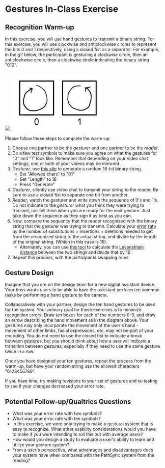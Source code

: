 # Gestures In-Class Exercise

## Recognition Warm-up
In this exercise, you will use hand gestures to transmit a binary string. For this exercise, you will use clockwise and anticlockwise circles to represent the bits 0 and 1 respectively, using a closed fist as a separator. For example, in the gif below, the participant is gesturing a clockwise circle, then an anticlockwise circle, then a clockwise circle indicating the binary string "010".

<img src="images/binary_gesture_example.gif" width="300"> <img src="images/binary_gestures.png" width="300">

Please follow these steps to complete the warm-up:
1. Choose one partner to be the *gesturer* and one partner to be the *reader*.
2. Do a few test symbols to make sure you agree on what the gestures for "0" and "1" look like. Remember that depending on your video chat settings, one or both of your videos may be mirrored.
3. *Gesturer*, use [this site](http://www.unit-conversion.info/texttools/random-string-generator/#data) to generate a random 16-bit binary string.
    * Set "Allowed chars" to "01"
    * Set "Length" to 16
    * Press "Generate"
4. *Gesturer*, silently use video chat to transmit your string to the reader. Be sure to use a closed fist to separate one bit from another.
5. *Reader*, watch the gesturer and write down the sequence of 0's and 1's. Do not indicate to the *gesturer* what you think they were trying to transmit, nor tell them when you are ready for the next gesture. Just take down the sequence as they sign it as best as you can.
6. Now, compare the sequence that the reader recognized with the binary string that the gesturer was trying to transmit. Calculate your [error rate](https://www.wikiwand.com/en/Word_error_rate) by the number of substitutions + insertions + deletions needed to get from the recognized string to the actual string, and divide by the length of the original string. (Which in this case is 16).
    * Alternately, you can use [this tool](http://www.unit-conversion.info/texttools/levenshtein-distance/#data) to calculate the [Levenshtein distance](https://www.wikiwand.com/en/Levenshtein_distance) between the two strings and divide that by 16.
7. Repeat this process, with the participants swapping roles.

## Gesture Design
Imagine that you are on the design team for a new digital assistant device. Your boss wants users to be able to have the assistant perform ten common tasks by performing a hand gesture to the camera.

Collaboratively with your partner, design the ten hand gestures to be used for the system. Your primary goal for these exercises is to minimize recognition errors. Draw ten boxes for each of the numbers 0-9, and draw an arrow describing the hand movement as in the diagram above. Your gestures may only incorporate the movement of the user's hand - movement of other limbs, facial expressions, etc. may not be part of your encoding. You do not need to use the closed fist to indicate a break between gestures, but you should think about how a user will indicate a transition between gestures, especially if they need to use the same gesture twice in a row.

Once you have designed your ten gestures, repeat the process from the warm-up, but have your random string use the allowed characters "0123456789".

If you have time, try making revisions to your set of gestures and re-testing to see if your changes decreased your error rate.

## Potential Follow-up/Qualtrics Questions
* What was your error rate with two symbols?
* What was your error rate with ten symbols?
* In this exercise, we were only trying to make a gestural system that is easy to recognize. What other usability considerations would you have to make if you were intending to roll this out with average users?
* How would you design a study to evaluate a user's ability to learn and utilize your gesture system?
* From a user's perspective, what advantages and disadvantages does your system have when compared with the PathSync system from the reading?
